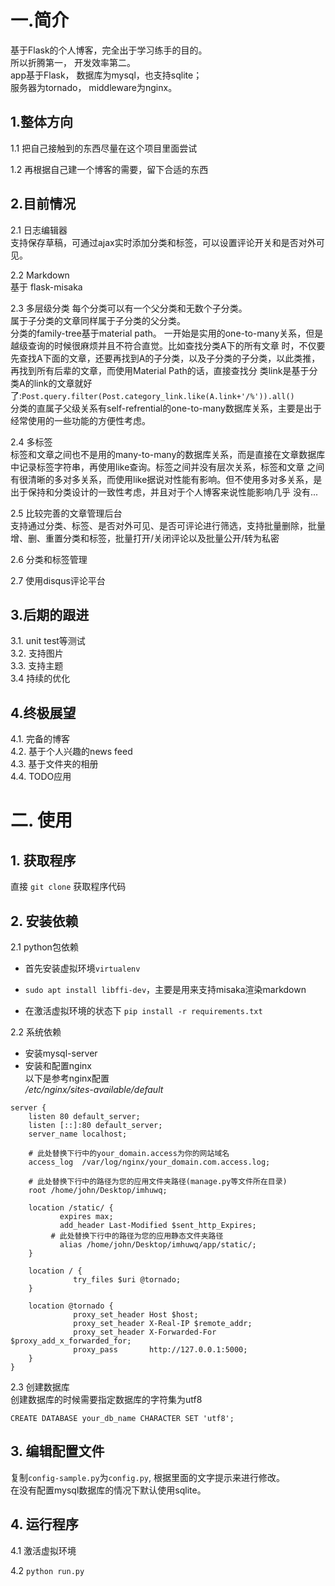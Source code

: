 # 一.简介
基于Flask的个人博客，完全出于学习练手的目的。  
所以折腾第一， 开发效率第二。  
app基于Flask， 数据库为mysql，也支持sqlite；  
服务器为tornado， middleware为nginx。

## 1.整体方向
1.1 把自己接触到的东西尽量在这个项目里面尝试  

1.2 再根据自己建一个博客的需要，留下合适的东西  

## 2.目前情况
 2.1 日志编辑器  
 支持保存草稿，可通过ajax实时添加分类和标签，可以设置评论开关和是否对外可见。  

 2.2 Markdown  
 基于 flask-misaka  

 2.3 多层级分类
 每个分类可以有一个父分类和无数个子分类。  
 属于子分类的文章同样属于子分类的父分类。  
 分类的family-tree基于material path。  一开始是实用的one-to-many关系，但是越级查询的时候很麻烦并且不符合直觉。比如查找分类A下的所有文章
 时，不仅要先查找A下面的文章，还要再找到A的子分类，以及子分类的子分类，以此类推，再找到所有后辈的文章，而使用Material Path的话，直接查找分
 类link是基于分类A的link的文章就好了:`Post.query.filter(Post.category_link.like(A.link+'/%')).all()`  
 分类的直属子父级关系有self-refrential的one-to-many数据库关系，主要是出于经常使用的一些功能的方便性考虑。  

 2.4 多标签  
 标签和文章之间也不是用的many-to-many的数据库关系，而是直接在文章数据库中记录标签字符串，再使用like查询。标签之间并没有层次关系，标签和文章
 之间有很清晰的多对多关系，而使用like据说对性能有影响。但不使用多对多关系，是出于保持和分类设计的一致性考虑，并且对于个人博客来说性能影响几乎
 没有...  

 2.5 比较完善的文章管理后台  
 支持通过分类、标签、是否对外可见、是否可评论进行筛选，支持批量删除，批量增、删、重置分类和标签，批量打开/关闭评论以及批量公开/转为私密  

 2.6 分类和标签管理  

 2.7 使用disqus评论平台  

## 3.后期的跟进
 3.1. unit test等测试  
 3.2. 支持图片  
 3.3. 支持主题  
 3.4  持续的优化  

## 4.终极展望
 4.1. 完备的博客  
 4.2. 基于个人兴趣的news feed  
 4.3. 基于文件夹的相册  
 4.4. TODO应用  


# 二. 使用

## 1. 获取程序
直接 `git clone` 获取程序代码  
## 2. 安装依赖
2.1 python包依赖  
  - 首先安装虚拟环境`virtualenv`  

  - `sudo apt install libffi-dev`，主要是用来支持misaka渲染markdown  

  - 在激活虚拟环境的状态下 `pip install -r requirements.txt`

2.2 系统依赖  
  - 安装mysql-server
  - 安装和配置nginx  
  以下是参考nginx配置  
  */etc/nginx/sites-available/default*
  ```nginx
  server {
      listen 80 default_server;
      listen [::]:80 default_server;
      server_name localhost;

      # 此处替换下行中的your_domain.access为你的网站域名
      access_log  /var/log/nginx/your_domain.com.access.log;

      # 此处替换下行中的路径为您的应用文件夹路径(manage.py等文件所在目录)
      root /home/john/Desktop/imhuwq;

      location /static/ {
      		 expires max;
      		 add_header Last-Modified $sent_http_Expires;
           # 此处替换下行中的路径为您的应用静态文件夹路径
      		 alias /home/john/Desktop/imhuwq/app/static/;
      }

      location / {
      			try_files $uri @tornado;
      }

      location @tornado {
      			proxy_set_header Host $host;
      			proxy_set_header X-Real-IP $remote_addr;
      			proxy_set_header X-Forwarded-For $proxy_add_x_forwarded_for;
      			proxy_pass       http://127.0.0.1:5000;
      }
  }
  ```
2.3 创建数据库  
  创建数据库的时候需要指定数据库的字符集为utf8
  ```mysql
  CREATE DATABASE your_db_name CHARACTER SET 'utf8';
  ```

## 3. 编辑配置文件
复制`config-sample.py`为`config.py`, 根据里面的文字提示来进行修改。  
在没有配置mysql数据库的情况下默认使用sqlite。  

## 4. 运行程序
4.1 激活虚拟环境  

4.2 `python run.py`
